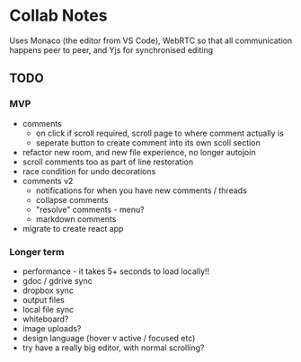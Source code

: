 Collab Notes
============

Uses Monaco (the editor from VS Code), WebRTC so that all communication happens peer to peer, and Yjs for synchronised editing

TODO
----
### MVP
- comments
  - on click if scroll required, scroll page to where comment actually is
  - seperate button to create comment into its own scoll section
- refactor new room, and new file experience, no longer autojoin
- scroll comments too as part of line restoration
- race condition for undo decorations
- comments v2
  - notifications for when you have new comments / threads
  - collapse comments
  - "resolve" comments - menu?
  - markdown comments
- migrate to create react app

### Longer term
- performance - it takes 5+ seconds to load locally!!
- gdoc / gdrive sync
- dropbox sync
- output files
- local file sync
- whiteboard?
- image uploads?
- design language (hover v active / focused etc)
- try have a really big editor, with normal scrolling?
